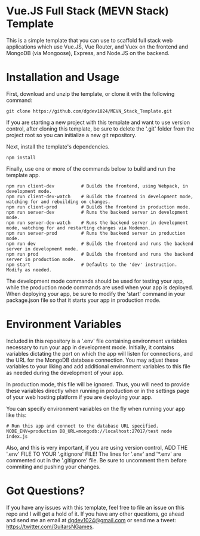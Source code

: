 # Vue.JS Full Stack (MEVN Stack) Template
This is a simple template that you can use to scaffold full stack web 
applications which use Vue.JS, Vue Router, and Vuex on the frontend and MongoDB (via Mongoose), 
Express, and Node.JS on the backend.

# Installation and Usage
First, download and unzip the template, or clone it with the following command:
```
git clone https://github.com/dgdev1024/MEVN_Stack_Template.git
```
If you are starting a new project with this template and want to use version control,
after cloning this template, be sure to delete the '.git' folder from the project root
so you can initialize a new git repository.

Next, install the template's dependencies.
```
npm install
```

Finally, use one or more of the commands below to build and run the template app.
```
npm run client-dev          # Builds the frontend, using Webpack, in development mode.
npm run client-dev-watch    # Builds the frontend in development mode, watching for and rebuilding on changes.
npm run client-prod         # Builds the frontend in production mode.
npm run server-dev          # Runs the backend server in development mode.
npm run server-dev-watch    # Runs the backend server in development mode, watching for and restarting changes via Nodemon.
npm run server-prod         # Runs the backend server in production mode.
npm run dev                 # Builds the frontend and runs the backend server in development mode.
npm run prod                # Builds the frontend and runs the backend server in production mode.
npm start                   # Defaults to the 'dev' instruction. Modify as needed.
```

The development mode commands should be used for testing your app, while the production mode
commands are used when your app is deployed. When deploying your app, be sure to modify the
'start' command in your package.json file so that it starts your app in production mode.

# Environment Variables

Included in this repository is a '.env' file containing environment variables necessary to run
your app in development mode. Initially, it contains variables dictating the port on which the
app will listen for connections, and the URL for the MongoDB database connection. You may adjust
these variables to your liking and add additional environment variables to this file as needed
during the development of your app.

In production mode, this file will be ignored. Thus, you will need to provide these variables
directly when running in production or in the settings page of your web hosting platform if you
are deploying your app.

You can specify environment variables on the fly when running your app like this:
```
# Run this app and connect to the database URL specified.
NODE_ENV=production DB_URL=mongodb://localhost:27017/test node index.js
```

Also, and this is very important, if you are using version control, ADD THE '.env' FILE TO YOUR
'.gitignore' FILE! The lines for '.env' and '*.env' are commented out in the '.gitignore' file.
Be sure to uncomment them before commiting and pushing your changes.

# Got Questions?

If you have any issues with this template, feel free to file an issue on this repo and I will
get a hold of it. If you have any other questions, go ahead and send me an email at dgdev1024@gmail.com
or send me a tweet: https://twitter.com/GuitarsNGames.